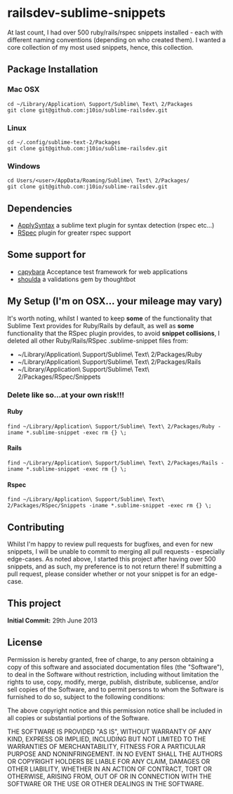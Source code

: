 # railsdev-sublime-snippets
At last count, I had over 500 ruby/rails/rspec snippets installed - each with different naming conventions (depending on who created them). I wanted a core collection of my most used snippets, hence, this collection.

## Package Installation

### Mac OSX
    cd ~/Library/Application\ Support/Sublime\ Text\ 2/Packages
    git clone git@github.com:j10io/sublime-railsdev.git
### Linux
    cd ~/.config/sublime-text-2/Packages
    git clone git@github.com:j10io/sublime-railsdev.git
### Windows
    cd Users/<user>/AppData/Roaming/Sublime\ Text\ 2/Packages/
    git clone git@github.com:j10io/sublime-railsdev.git

## Dependencies

 * [ApplySyntax](https://github.com/facelessuser/ApplySyntax) a sublime text plugin for syntax detection (rspec etc...)
 * [RSpec](https://github.com/SublimeText/RSpec) plugin for greater rspec support

## Some support for
 * [capybara](https://github.com/jnicklas/capybara) Acceptance test framework for web applications
 * [shoulda](https://github.com/thoughtbot/shoulda) a validations gem by thoughtbot
 
## My Setup (I'm on OSX... your mileage may vary)

It's worth noting, whilst I wanted to keep **some** of the functionality that Sublime Text provides for Ruby/Rails by default, as well as **some** functionality that the RSpec plugin provides, to avoid **snippet collisions**, I deleted all other Ruby/Rails/RSpec .sublime-snippet files from:

 * ~/Library/Application\ Support/Sublime\ Text\ 2/Packages/Ruby
 * ~/Library/Application\ Support/Sublime\ Text\ 2/Packages/Rails
 * ~/Library/Application\ Support/Sublime\ Text\ 2/Packages/RSpec/Snippets

### Delete like so...at your own risk!!!
#### Ruby
    find ~/Library/Application\ Support/Sublime\ Text\ 2/Packages/Ruby -iname *.sublime-snippet -exec rm {} \;
#### Rails
    find ~/Library/Application\ Support/Sublime\ Text\ 2/Packages/Rails -iname *.sublime-snippet -exec rm {} \;
#### Rspec
    find ~/Library/Application\ Support/Sublime\ Text\ 2/Packages/RSpec/Snippets -iname *.sublime-snippet -exec rm {} \;


## Contributing
Whilst I'm happy to review pull requests for bugfixes, and even for new snippets, I will be unable to commit to merging all pull requests - especially edge-cases. As noted above, I started this project after having over 500 snippets, and as such, my preference is to not return there! If submitting a pull request, please consider whether or not your snippet is for an edge-case.

## This project
**Initial Commit:** 29th June 2013

## License

Permission is hereby granted, free of charge, to any person obtaining a copy of this software and associated documentation files (the "Software"), to deal in the Software without restriction, including without limitation the rights to use, copy, modify, merge, publish, distribute, sublicense, and/or sell copies of the Software, and to permit persons to whom the Software is furnished to do so, subject to the following conditions:

The above copyright notice and this permission notice shall be included in all copies or substantial portions of the Software.

THE SOFTWARE IS PROVIDED "AS IS", WITHOUT WARRANTY OF ANY KIND, EXPRESS OR IMPLIED, INCLUDING BUT NOT LIMITED TO THE WARRANTIES OF MERCHANTABILITY, FITNESS FOR A PARTICULAR PURPOSE AND NONINFRINGEMENT. IN NO EVENT SHALL THE AUTHORS OR COPYRIGHT HOLDERS BE LIABLE FOR ANY CLAIM, DAMAGES OR OTHER LIABILITY, WHETHER IN AN ACTION OF CONTRACT, TORT OR OTHERWISE, ARISING FROM, OUT OF OR IN CONNECTION WITH THE SOFTWARE OR THE USE OR OTHER DEALINGS IN THE SOFTWARE.
